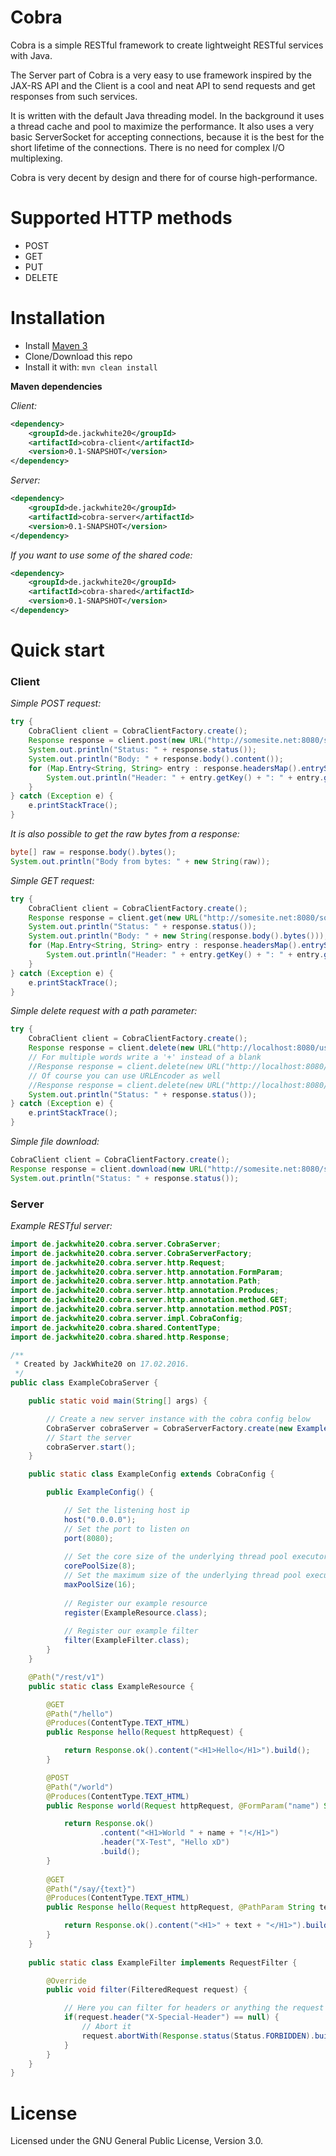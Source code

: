 # Cobra
Cobra is a simple RESTful framework to create lightweight RESTful services with Java.

The Server part of Cobra is a very easy to use framework inspired by the JAX-RS API and the Client is a cool and neat API to send requests and get responses from such services.

It is written with the default Java threading model. In the background it uses a thread cache and pool to maximize the performance. It also uses a very basic ServerSocket for accepting connections, because it is the best for the short lifetime of the connections.
There is no need for complex I/O multiplexing.

Cobra is very decent by design and there for of course high-performance.

# Supported HTTP methods
- POST
- GET
- PUT
- DELETE

# Installation

- Install [Maven 3](http://maven.apache.org/download.cgi)
- Clone/Download this repo
- Install it with: ```mvn clean install```

**Maven dependencies**

_Client:_
```xml
<dependency>
    <groupId>de.jackwhite20</groupId>
    <artifactId>cobra-client</artifactId>
    <version>0.1-SNAPSHOT</version>
</dependency>
```
_Server:_
```xml
<dependency>
    <groupId>de.jackwhite20</groupId>
    <artifactId>cobra-server</artifactId>
    <version>0.1-SNAPSHOT</version>
</dependency>
```
_If you want to use some of the shared code:_
```xml
<dependency>
    <groupId>de.jackwhite20</groupId>
    <artifactId>cobra-shared</artifactId>
    <version>0.1-SNAPSHOT</version>
</dependency>
```

# Quick start

### Client
_Simple POST request:_
```java
try {
	CobraClient client = CobraClientFactory.create();
	Response response = client.post(new URL("http://somesite.net:8080/some/path"), Body.form("name", "SomeName").form("data", "SomeData").build(), Headers.empty());
	System.out.println("Status: " + response.status());
	System.out.println("Body: " + response.body().content());
	for (Map.Entry<String, String> entry : response.headersMap().entrySet()) {
		System.out.println("Header: " + entry.getKey() + ": " + entry.getValue());
	}
} catch (Exception e) {
	e.printStackTrace();
}
```
_It is also possible to get the raw bytes from a response:_
```java
byte[] raw = response.body().bytes();
System.out.println("Body from bytes: " + new String(raw));
```

_Simple GET request:_
```java
try {
	CobraClient client = CobraClientFactory.create();
	Response response = client.get(new URL("http://somesite.net:8080/some/path"), Headers.empty());
	System.out.println("Status: " + response.status());
	System.out.println("Body: " + new String(response.body().bytes()));
	for (Map.Entry<String, String> entry : response.headersMap().entrySet()) {
		System.out.println("Header: " + entry.getKey() + ": " + entry.getValue());
	}   
} catch (Exception e) {
	e.printStackTrace();
}
```

_Simple delete request with a path parameter:_
```java
try {
	CobraClient client = CobraClientFactory.create();
	Response response = client.delete(new URL("http://localhost:8080/users/1"), Headers.empty());
    // For multiple words write a '+' instead of a blank
    //Response response = client.delete(new URL("http://localhost:8080/users/multiple+words+encoded"), Headers.empty());
    // Of course you can use URLEncoder as well
    //Response response = client.delete(new URL("http://localhost:8080/users/" + URLEncoder.encode("multiple words encoded", "UTF-8")), Headers.empty());
	System.out.println("Status: " + response.status());
} catch (Exception e) {
	e.printStackTrace();
}
```

_Simple file download:_
```java
CobraClient client = CobraClientFactory.create();
Response response = client.download(new URL("http://somesite.net:8080/some/download/path"), Headers.empty(), "C:\\Some\\Path\\To\\A\\Folder");
System.out.println("Status: " + response.status());
```

### Server
_Example RESTful server:_
```java
import de.jackwhite20.cobra.server.CobraServer;
import de.jackwhite20.cobra.server.CobraServerFactory;
import de.jackwhite20.cobra.server.http.Request;
import de.jackwhite20.cobra.server.http.annotation.FormParam;
import de.jackwhite20.cobra.server.http.annotation.Path;
import de.jackwhite20.cobra.server.http.annotation.Produces;
import de.jackwhite20.cobra.server.http.annotation.method.GET;
import de.jackwhite20.cobra.server.http.annotation.method.POST;
import de.jackwhite20.cobra.server.impl.CobraConfig;
import de.jackwhite20.cobra.shared.ContentType;
import de.jackwhite20.cobra.shared.http.Response;

/**
 * Created by JackWhite20 on 17.02.2016.
 */
public class ExampleCobraServer {

    public static void main(String[] args) {

		// Create a new server instance with the cobra config below
        CobraServer cobraServer = CobraServerFactory.create(new ExampleConfig());
        // Start the server
        cobraServer.start();
    }

    public static class ExampleConfig extends CobraConfig {

        public ExampleConfig() {

			// Set the listening host ip
            host("0.0.0.0");
            // Set the port to listen on
            port(8080);
			
            // Set the core size of the underlying thread pool executor
        	corePoolSize(8);
            // Set the maximum size of the underlying thread pool executor
        	maxPoolSize(16);
            
			// Register our example resource
            register(ExampleResource.class);
            
            // Register our example filter
            filter(ExampleFilter.class);
        }
    }

    @Path("/rest/v1")
    public static class ExampleResource {

        @GET
        @Path("/hello")
        @Produces(ContentType.TEXT_HTML)
        public Response hello(Request httpRequest) {

            return Response.ok().content("<H1>Hello</H1>").build();
        }

        @POST
        @Path("/world")
        @Produces(ContentType.TEXT_HTML)
        public Response world(Request httpRequest, @FormParam("name") String name) {

            return Response.ok()
                    .content("<H1>World " + name + "!</H1>")
                    .header("X-Test", "Hello xD")
                    .build();
        }
        
        @GET
        @Path("/say/{text}")
        @Produces(ContentType.TEXT_HTML)
        public Response hello(Request httpRequest, @PathParam String text) {

            return Response.ok().content("<H1>" + text + "</H1>").build();
        }
    }
    
    public static class ExampleFilter implements RequestFilter {

        @Override
        public void filter(FilteredRequest request) {

            // Here you can filter for headers or anything the request object has
            if(request.header("X-Special-Header") == null) {
                // Abort it
                request.abortWith(Response.status(Status.FORBIDDEN).build());
            }
        }
    }
}
```

# License

Licensed under the GNU General Public License, Version 3.0.
